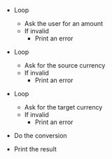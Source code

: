 - Loop
    - Ask the user for an amount 
    - If invalid
        - Print an error

- Loop
    - Ask for the source currency
    - If invalid
        - Print an error


- Loop
    - Ask for the target currency
    - If invalid
        - Print an error

- Do the conversion
- Print the result